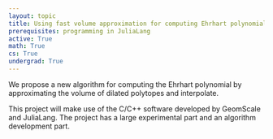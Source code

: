 ```yaml
---
layout: topic
title: Using fast volume approximation for computing Ehrhart polynomials
prerequisites: programming in JuliaLang
active: True
math: True
cs: True
undergrad: True
---
```

We propose a new algorithm for computing the Ehrhart polynomial by approximating the volume of dilated polytopes and interpolate.

This project will make use of the C/C++ software developed by GeomScale and JuliaLang.
The project has a large experimental part and an algorithm development part.
